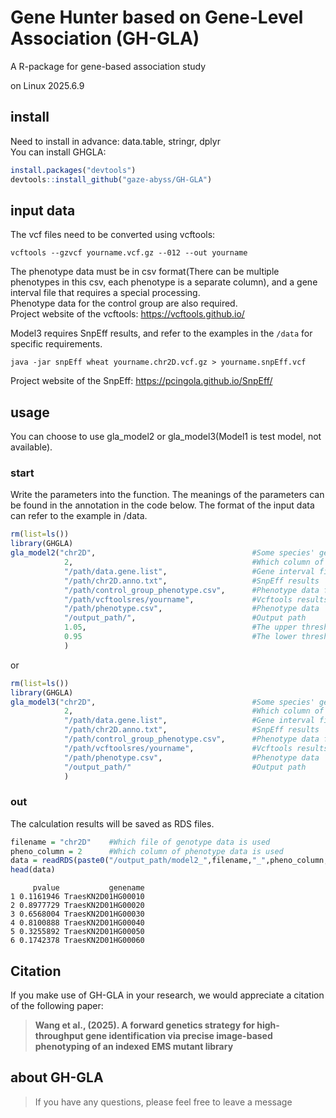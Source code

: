 # Gene Hunter based on Gene-Level Association (GH-GLA)
A R-package for gene-based association study

on Linux
2025.6.9

## install
Need to install in advance: data.table, stringr, dplyr \
You can install GHGLA:
```R
install.packages("devtools")
devtools::install_github("gaze-abyss/GH-GLA")
``` 

## input data

The vcf files need to be converted using vcftools:
```shell
vcftools --gzvcf yourname.vcf.gz --012 --out yourname
```
The phenotype data must be in csv format(There can be multiple phenotypes in this csv, each phenotype is a separate column), and a gene interval file that requires a special processing. \
Phenotype data for the control group are also required. \
Project website of the vcftools: https://vcftools.github.io/

Model3 requires SnpEff results, and refer to the examples in the `/data` for specific requirements.
```shell
java -jar snpEff wheat yourname.chr2D.vcf.gz > yourname.snpEff.vcf
```
Project website of the SnpEff: https://pcingola.github.io/SnpEff/

## usage
You can choose to use gla_model2 or gla_model3(Model1 is test model, not available).

### start
Write the parameters into the function. The meanings of the parameters can be found in the annotation in the code below. The format of the input data can refer to the example in /data.

```R
rm(list=ls())
library(GHGLA)
gla_model2("chr2D",                                   #Some species' genomes are so large that they can only be counted in terms of chromosomes
            2,                                        #Which column of phenotype data is used
            "/path/data.gene.list",                   #Gene interval file
            "/path/chr2D.anno.txt",                   #SnpEff results
            "/path/control_group_phenotype.csv",      #Phenotype data for the control group
            "/path/vcftoolsres/yourname",             #Vcftools results
            "/path/phenotype.csv",                    #Phenotype data
            "/output_path/",                          #Output path
            1.05,                                     #The upper threshold of phenotypic variation, it can be adjusted according to different data characteristics
            0.95                                      #The lower threshold of phenotypic variation, it can be adjusted according to different data characteristics
            )
```
or
```R
rm(list=ls())
library(GHGLA)
gla_model3("chr2D",                                   #Some species' genomes are so large that they can only be counted in terms of chromosomes
            2,                                        #Which column of phenotype data is used
            "/path/data.gene.list",                   #Gene interval file
            "/path/chr2D.anno.txt",                   #SnpEff results
            "/path/control_group_phenotype.csv",      #Phenotype data for the control group
            "/path/vcftoolsres/yourname",             #Vcftools results
            "/path/phenotype.csv",                    #Phenotype data
            "/output_path/"                           #Output path
            )
```

### out
The calculation results will be saved as RDS files.
```R
filename = "chr2D"    #Which file of genotype data is used
pheno_column = 2      #Which column of phenotype data is used
data = readRDS(paste0("/output_path/model2_",filename,"_",pheno_column,".rds"))
head(data)
```

```
     pvalue           genename
1 0.1161946 TraesKN2D01HG00010
2 0.8977729 TraesKN2D01HG00020
3 0.6568004 TraesKN2D01HG00030
4 0.8100888 TraesKN2D01HG00040
5 0.3255892 TraesKN2D01HG00050
6 0.1742378 TraesKN2D01HG00060
```

## Citation
If you make use of GH-GLA in your research, we would appreciate a citation of the following paper: 
> **Wang et al., (2025). A forward genetics strategy for high-throughput gene identification via precise image-based phenotyping of an indexed EMS mutant library** 

## about GH-GLA
> If you have any questions, please feel free to leave a message
